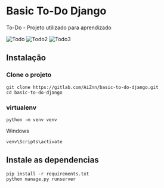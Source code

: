 # Basic To-Do Django
To-Do - Projeto utilizado para aprendizado

![Todo](/uploads/85ad8bef269e069deae4710351bf6f88/Todo.png)
![Todo2](/uploads/81b8d68e850de8f7cc5c83c9bbf7389c/Todo2.png)
![Todo3](/uploads/c6bf1b5f01c64dc586cec8a03f0af1f1/Todo3.png)

## Instalação

### Clone o projeto
```
git clone https://gitlab.com/AiZnn/basic-to-do-django.git
cd basic-to-do-django
```

### virtualenv
```
python -m venv venv
```
Windows
```
venv\Scripts\activate
```



## Instale as dependencias
```
pip install -r requirements.txt
python manage.py runserver
```
